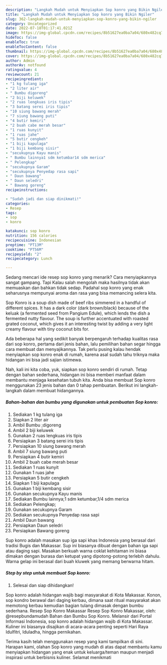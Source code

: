 ```yaml
---
description: "Langkah Mudah untuk Menyiapkan Sop konro yang Bikin Ngiler"
title: "Langkah Mudah untuk Menyiapkan Sop konro yang Bikin Ngiler"
slug: 362-langkah-mudah-untuk-menyiapkan-sop-konro-yang-bikin-ngiler
category: Uncategorized
date: 2022-07-18T01:17:41.021Z
image: https://img-global.cpcdn.com/recipes/8b51627ea0ba7a04/680x482cq70/sop-konro-foto-resep-utama.jpg
hideToc: false
enableToc: true
enableTocContent: false
thumbnail: https://img-global.cpcdn.com/recipes/8b51627ea0ba7a04/680x482cq70/sop-konro-foto-resep-utama.jpg
cover: https://img-global.cpcdn.com/recipes/8b51627ea0ba7a04/680x482cq70/sop-konro-foto-resep-utama.jpg
author: Admin
authorAv: notfound
ratingvalue: 4
reviewcount: 21
recipeingredient:
- "1 kg tulang iga"
- "2 liter air"
- " Bumbu digoreng"
- "2 biji keluwek"
- "2 ruas lengkuas iris tipis"
- "3 batang serei iris tipis"
- "10 siung bawang merah"
- "7 siung bawang puti"
- "4 butir kemiri"
- "2 buah cabe merah besar"
- "1 ruas kunyit"
- "1 ruas jahe"
- "5 butir cengkeh"
- "1 biji kapulaga"
- "1 biji kembang sisir"
- "secukupnya Kayu manis"
- " Bumbu lainnya1 sdm ketumbar14 sdm merica"
- " Pelengkap"
- "secukupnya Garam"
- "secukupnya Penyedap rasa sapi"
- " Daun bawang"
- " Daun seledri"
- " Bawang goreng"
recipeinstructions:

- "Sudah jadi dan siap dinikmati!"
categories:
- Resep
tags:
- sop
- konro

katakunci: sop konro 
nutrition: 156 calories
recipecuisine: Indonesian
preptime: "PT13M"
cooktime: "PT56M"
recipeyield: "2"
recipecategory: Lunch

---
```



Sedang mencari ide resep sop konro yang menarik? Cara menyiapkannya sangat gampang. Tapi Kalau salah mengolah maka hasilnya tidak akan memuaskan dan bahkan tidak sedap. Padahal sop konro yang enak seharusnya mempunyai aroma dan rasa yang bisa memancing selera kita.


Sop Konro is a soup dish made of beef ribs simmered in a handful of different spices. It has a dark color (dark brown/black) because of the keluak (a fermented seed from Pangium Edule), which lends the dish a fermented nutty flavour. The soup is further accentuated with roasted grated coconut, which gives it an interesting twist by adding a very light creamy flavour with tiny coconut bits for.

Ada beberapa hal yang sedikit banyak berpengaruh terhadap kualitas rasa dari sop konro, pertama dari jenis bahan, lalu pemilihan bahan segar hingga cara membuat dan menyajikannya. Tak perlu pusing kalau hendak menyiapkan sop konro enak di rumah, karena asal sudah tahu triknya maka hidangan ini bisa jadi sajian istimewa.


Nah, kali ini kita coba, yuk, siapkan sop konro sendiri di rumah. Tetap dengan bahan sederhana, hidangan ini bisa memberi manfaat dalam membantu menjaga kesehatan tubuh kita. Anda bisa membuat Sop konro menggunakan 23 jenis bahan dan 0 tahap pembuatan. Berikut ini langkah-langkah dalam membuat hidangannya.

<!--inarticleads1-->

##### Bahan-bahan dan bumbu yang digunakan untuk pembuatan Sop konro:

1. Sediakan 1 kg tulang iga
1. Siapkan 2 liter air
1. Ambil  Bumbu ;digoreng
1. Ambil 2 biji keluwek
1. Gunakan 2 ruas lengkuas iris tipis
1. Persiapkan 3 batang serei iris tipis
1. Persiapkan 10 siung bawang merah
1. Ambil 7 siung bawang puti
1. Persiapkan 4 butir kemiri
1. Ambil 2 buah cabe merah besar
1. Sediakan 1 ruas kunyit
1. Gunakan 1 ruas jahe
1. Persiapkan 5 butir cengkeh
1. Siapkan 1 biji kapulaga
1. Gunakan 1 biji kembang sisir
1. Gunakan secukupnya Kayu manis
1. Sediakan  Bumbu lainnya;1 sdm ketumbar,1/4 sdm merica
1. Sediakan  Pelengkap;
1. Gunakan secukupnya Garam
1. Sediakan secukupnya Penyedap rasa sapi
1. Ambil  Daun bawang
1. Persiapkan  Daun seledri
1. Persiapkan  Bawang goreng


Sup konro adalah masakan sup iga sapi khas Indonesia yang berasal dari tradisi Bugis dan Makassar. Sup ini biasanya dibuat dengan bahan iga sapi atau daging sapi. Masakan berkuah warna coklat kehitaman ini biasa dimakan dengan burasa dan ketupat yang dipotong-potong terlebih dahulu. Warna gelap ini berasal dari buah kluwek yang memang berwarna hitam. 

<!--inarticleads2-->

##### Step by step untuk membuat Sop konro:


1. Selesai dan siap dihidangkan!

Sop konro adalah hidangan wajib bagi masyarakat di Kota Makassar. Konon, sop kondro berawal dari daging kerbau, dimana saat ritual masyarakat akan memotong kerbau kemudian bagian tulang dimasak dengan bumbu sederhana. Resep Sop Konro Makassar Resep Sop Konro Makassar, oleh: @resepbundamudah⁣ Bahan dan Bumbu Sop Konro. Melansir dari Portal Informasi Indonesia, sop konro adalah hidangan wajib di Kota Makassar. Kuliner ini biasanya disajikan di acara-acara penting seperti Hari Raya Idulfitri, Iduladha, hingga pernikahan. 

Terima kasih telah menggunakan resep yang kami tampilkan di sini. Harapan kami, olahan Sop konro yang mudah di atas dapat membantu kamu menyiapkan hidangan yang enak untuk keluarga/teman maupun menjadi inspirasi untuk berbisnis kuliner. Selamat menikmati
